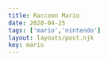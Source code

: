 ```yaml
---
title: Raccoon Mario
date: 2020-04-25
tags: ['mario','nintendo']
layout: layouts/post.njk
key: mario
---
```

